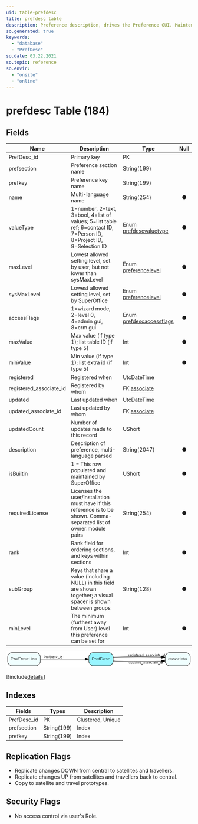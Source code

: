 ```yaml
---
uid: table-prefdesc
title: prefdesc table
description: Preference description, drives the Preference GUI. Maintenance client - controls all preferences in SuperOffice. You find an overview off all standard preference on http://techdoc.superoffice.com.  May be used by third-party developers to add system preferences to be updated from SuperOffice Maintenance client, instead of ini-files. 
so.generated: true
keywords:
  - "database"
  - "PrefDesc"
so.date: 03.22.2021
so.topic: reference
so.envir:
  - "onsite"
  - "online"
---
```


# prefdesc Table (184)

## Fields

| Name | Description | Type | Null |
|------|-------------|------|:----:|
|PrefDesc\_id|Primary key|PK| |
|prefsection|Preference section name|String(199)| |
|prefkey|Preference key name|String(199)| |
|name|Multi-language name|String(254)|&#x25CF;|
|valueType|1=number, 2=text, 3=bool, 4=list of values; 5=list table ref; 6=contact ID, 7=Person ID, 8=Project ID, 9=Selection ID|Enum [prefdescvaluetype](enums/prefdescvaluetype.md)|&#x25CF;|
|maxLevel|Lowest allowed setting level, set by user, but not lower than sysMaxLevel|Enum [preferencelevel](enums/preferencelevel.md)|&#x25CF;|
|sysMaxLevel|Lowest allowed setting level, set by SuperOffice|Enum [preferencelevel](enums/preferencelevel.md)|&#x25CF;|
|accessFlags|1=wizard mode, 2=level 0, 4=admin gui, 8=crm gui|Enum [prefdescaccessflags](enums/prefdescaccessflags.md)|&#x25CF;|
|maxValue|Max value (if type 1); list table ID (if type 5)|Int|&#x25CF;|
|minValue|Min value (if type 1); list extra id (if type 5)|Int|&#x25CF;|
|registered|Registered when|UtcDateTime| |
|registered\_associate\_id|Registered by whom|FK [associate](associate.md)| |
|updated|Last updated when|UtcDateTime| |
|updated\_associate\_id|Last updated by whom|FK [associate](associate.md)| |
|updatedCount|Number of updates made to this record|UShort| |
|description|Description of preference, multi-language parsed|String(2047)|&#x25CF;|
|isBuiltin|1 = This row populated and maintained by SuperOffice|UShort|&#x25CF;|
|requiredLicense|Licenses the user/installation must have if this reference is to be shown. Comma-separated list of owner.module pairs|String(254)|&#x25CF;|
|rank|Rank field for ordering sections, and keys within sections|Int|&#x25CF;|
|subGroup|Keys that share a value (including NULL) in this field are shown together; a visual spacer is shown between groups|String(128)|&#x25CF;|
|minLevel|The minimum (furthest away from User) level this preference can be set for|Int|&#x25CF;|


![PrefDesc table relationship diagram](./media/PrefDesc.png)

[!include[details](./includes/PrefDesc.md)]

## Indexes

| Fields | Types | Description |
|--------|-------|-------------|
|PrefDesc\_id |PK |Clustered, Unique |
|prefsection |String(199) |Index |
|prefkey |String(199) |Index |

## Replication Flags

* Replicate changes DOWN from central to satellites and travellers.
* Replicate changes UP from satellites and travellers back to central.
* Copy to satellite and travel prototypes.

## Security Flags

* No access control via user's Role.

